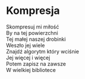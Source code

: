 # Kompresja

Skompresuj mi miłość  
By na tej powierzchni  
Tej małej naszej drobinki  
Weszło jej wiele  
Znajdź algorytm który wciśnie  
Jej więcej i więcej  
Potem zapisz na zawsze  
W wielkiej bibliotece  
